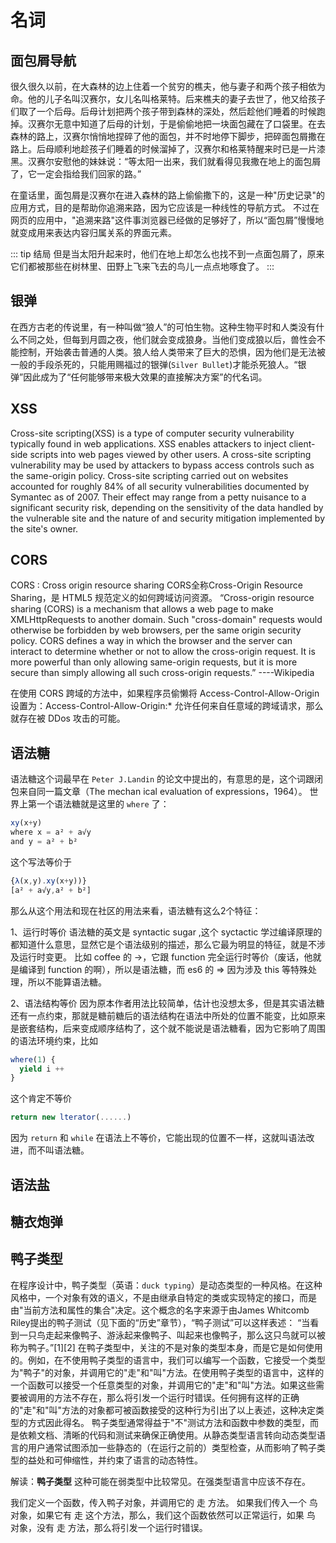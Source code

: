 # 名词

## 面包屑导航

  很久很久以前，在大森林的边上住着一个贫穷的樵夫，他与妻子和两个孩子相依为命。他的儿子名叫汉赛尔，女儿名叫格莱特。后来樵夫的妻子去世了，他又给孩子们取了一个后母。后母计划把两个孩子带到森林的深处，然后趁他们睡着的时候跑掉。汉赛尔无意中知道了后母的计划，于是偷偷地把一块面包藏在了口袋里。在去森林的路上，汉赛尔悄悄地捏碎了他的面包，并不时地停下脚步，把碎面包屑撒在路上。后母顺利地趁孩子们睡着的时候溜掉了，汉赛尔和格莱特醒来时已是一片漆黑。汉赛尔安慰他的妹妹说：“等太阳一出来，我们就看得见我撒在地上的面包屑了，它一定会指给我们回家的路。”
  
  在童话里，面包屑是汉赛尔在进入森林的路上偷偷撒下的，这是一种"历史记录"的应用方式，目的是帮助你追溯来路，因为它应该是一种线性的导航方式。
  不过在网页的应用中，"追溯来路"这件事浏览器已经做的足够好了，所以“面包屑”慢慢地就变成用来表达内容归属关系的界面元素。

  ::: tip 结局
  但是当太阳升起来时，他们在地上却怎么也找不到一点面包屑了，原来它们都被那些在树林里、田野上飞来飞去的鸟儿一点点地啄食了。
  :::

## 银弹
  在西方古老的传说里，有一种叫做“狼人”的可怕生物。这种生物平时和人类没有什么不同之处，但每到月圆之夜，他们就会变成狼身。当他们变成狼以后，兽性会不能控制，开始袭击普通的人类。狼人给人类带来了巨大的恐惧，因为他们是无法被一般的手段杀死的，只能用赐福过的银弹(`Silver Bullet`)才能杀死狼人。“银弹”因此成为了“任何能够带来极大效果的直接解决方案”的代名词。
  
## XSS
  Cross-site scripting(XSS) is a type of computer security vulnerability typically found in web applications. XSS enables attackers to inject client-side scripts into web pages viewed by other users. A cross-site scripting vulnerability may be used by attackers to bypass access controls such as the same-origin policy. Cross-site scripting carried out on websites accounted for roughly 84% of all security vulnerabilities documented by Symantec as of 2007. Their effect may range from a petty nuisance to a significant security risk, depending on the sensitivity of the data handled by the vulnerable site and the nature of and security mitigation implemented by the site's owner.   
  
## CORS
  CORS : Cross origin resource sharing
  CORS全称Cross-Origin Resource Sharing，是 HTML5 规范定义的如何跨域访问资源。
  “Cross-origin resource sharing (CORS) is a mechanism that allows a web page to make XMLHttpRequests to another domain. Such "cross-domain" requests would otherwise be forbidden by web browsers, per the same origin security policy. CORS defines a way in which the browser and the server can interact to determine whether or not to allow the cross-origin request. It is more powerful than only allowing same-origin requests, but it is more secure than simply allowing all such cross-origin requests.” ----Wikipedia

  在使用 CORS 跨域的方法中，如果程序员偷懒将 Access-Control-Allow-Origin 设置为：Access-Control-Allow-Origin:* 允许任何来自任意域的跨域请求，那么就存在被 DDos 攻击的可能。
  
## 语法糖
  语法糖这个词最早在 `Peter J.Landin` 的论文中提出的，有意思的是，这个词跟闭包来自同一篇文章（The mechan ical evaluation of expressions，1964）。
  世界上第一个语法糖就是这里的 `where` 了：
  ``` js {2}
  xy(x+y)
  where x = a² + a√y
  and y = a² + b²
  ```
  这个写法等价于
  ``` js
  {λ(x,y).xy(x+y))}
  [a² + a√y,a² + b²]
  ```
  那么从这个用法和现在社区的用法来看，语法糖有这么2个特征：

  1、运行时等价
  语法糖的英文是 syntactic sugar ,这个 syctactic 学过编译原理的都知道什么意思，显然它是个语法级别的描述，那么它最为明显的特征，就是不涉及运行时变更。
  比如 coffee 的 ->，它跟 function 完全运行时等价（废话，他就是编译到 function 的啊），所以是语法糖，而 es6 的 => 因为涉及 this 等特殊处理，所以不能算语法糖。
    
  2、语法结构等价
  因为原本作者用法比较简单，估计也没想太多，但是其实语法糖还有一点约束，那就是糖前糖后的语法结构在语法中所处的位置不能变，比如原来是嵌套结构，后来变成顺序结构了，这个就不能说是语法糖看，因为它影响了周围的语法环境约束，比如
  ``` js
  where(1) {
    yield i ++
  }
  ```
   
  这个肯定不等价
  ``` js
  return new lterator(......)
  ```
  因为 `return` 和 `while` 在语法上不等价，它能出现的位置不一样，这就叫语法改进，而不叫语法糖。
  
## 语法盐

## 糖衣炮弹

## 鸭子类型
在程序设计中，鸭子类型（英语：`duck typing`）是动态类型的一种风格。在这种风格中，一个对象有效的语义，不是由继承自特定的类或实现特定的接口，而是由"当前方法和属性的集合"决定。这个概念的名字来源于由James Whitcomb Riley提出的鸭子测试（见下面的“历史”章节），“鸭子测试”可以这样表述：
“当看到一只鸟走起来像鸭子、游泳起来像鸭子、叫起来也像鸭子，那么这只鸟就可以被称为鸭子。”[1][2]
在鸭子类型中，关注的不是对象的类型本身，而是它是如何使用的。例如，在不使用鸭子类型的语言中，我们可以编写一个函数，它接受一个类型为"鸭子"的对象，并调用它的"走"和"叫"方法。在使用鸭子类型的语言中，这样的一个函数可以接受一个任意类型的对象，并调用它的"走"和"叫"方法。如果这些需要被调用的方法不存在，那么将引发一个运行时错误。任何拥有这样的正确的"走"和"叫"方法的对象都可被函数接受的这种行为引出了以上表述，这种决定类型的方式因此得名。
鸭子类型通常得益于"不"测试方法和函数中参数的类型，而是依赖文档、清晰的代码和测试来确保正确使用。从静态类型语言转向动态类型语言的用户通常试图添加一些静态的（在运行之前的）类型检查，从而影响了鸭子类型的益处和可伸缩性，并约束了语言的动态特性。

解读：**鸭子类型** 这种可能在弱类型中比较常见。在强类型语言中应该不存在。

我们定义一个函数，传入鸭子对象，并调用它的 走 方法。
如果我们传入一个 鸟 对象，如果它有 走 这个方法，那么，我们这个函数依然可以正常运行，如果 鸟 对象，没有 走 方法，那么将引发一个运行时错误。






